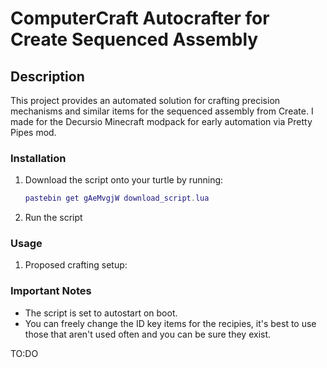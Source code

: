 # ComputerCraft Autocrafter for Create Sequenced Assembly

## Description

This project provides an automated solution for crafting precision mechanisms and similar items for the sequenced assembly from Create. I made for the Decursio Minecraft modpack for early automation via Pretty Pipes mod.

### Installation

1. Download the script onto your turtle by running:
   ```lua
   pastebin get gAeMvgjW download_script.lua
   ```
2. Run the script

### Usage

1. Proposed crafting setup:

### Important Notes

- The script is set to autostart on boot.
- You can freely change the ID key items for the recipies, it's best to use those that aren't used often and you can be sure they exist.

TO:DO